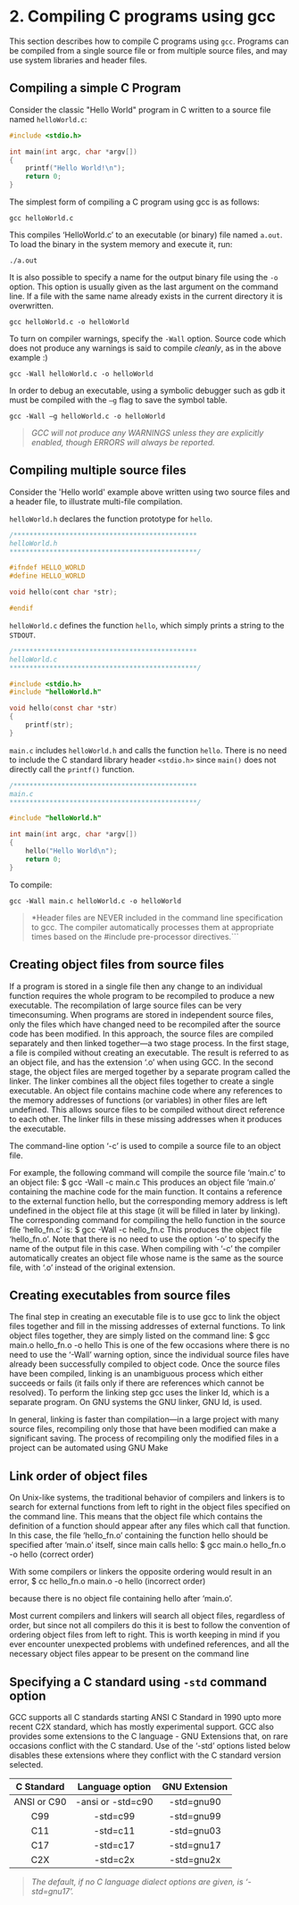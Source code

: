 # 2. Compiling C programs using gcc

This section describes how to compile C programs using ```gcc```. Programs can be compiled from a single source file or from multiple source files, and may use system libraries and header files.

## Compiling a simple C Program

Consider the classic "Hello World" program in C written to a source file named ``helloWorld.c``:

```C
#include <stdio.h>

int main(int argc, char *argv[])
{
    printf("Hello World!\n");
    return 0;
}
```

The simplest form of compiling a C program using gcc is as follows:

```gcc helloWorld.c```

This compiles ‘HelloWorld.c’ to an executable (or binary) file named ``a.out``. To load the binary in the system memory and execute it, run:

```./a.out```

It is also possible to specify a name for the output binary file using the ``-o`` option. This option is usually given as the last argument on the command line. If a file with the same name already exists in the current directory it is overwritten.

```gcc helloWorld.c -o helloWorld```

To turn on compiler warnings, specify the ``-Wall`` option. Source code which does not produce any warnings is said to compile *cleanly*, as in the above example :)

```gcc -Wall helloWorld.c -o helloWorld```

In order to debug an executable, using a symbolic debugger such as gdb it must be compiled with the ``–g`` flag to save the symbol table.

```gcc -Wall –g helloWorld.c -o helloWorld```

> *GCC will not produce any WARNINGS unless they are explicitly enabled, though ERRORS will always be reported.*

## Compiling multiple source files

Consider the 'Hello world' example above written using two source files and a header file, to illustrate multi-file compilation.

```helloWorld.h``` declares the function prototype for ```hello```.

```C
/**********************************************
helloWorld.h
***********************************************/

#ifndef HELLO_WORLD
#define HELLO_WORLD

void hello(cont char *str);

#endif
```

```helloWorld.c``` defines the function ```hello```, which simply prints a string to the ```STDOUT```.

```C
/**********************************************
helloWorld.c
***********************************************/

#include <stdio.h>
#include "helloWorld.h"

void hello(const char *str)
{
    printf(str);
}

```

```main.c``` includes ```helloWorld.h``` and calls the function ```hello```. There is no need to include the C standard library header ```<stdio.h>``` since ``main()`` does not directly call the ``printf()`` function.

```C
/**********************************************
main.c
***********************************************/

#include "helloWorld.h"

int main(int argc, char *argv[])
{
    hello("Hello World\n");
    return 0;
}
```

To compile:

```gcc -Wall main.c helloWorld.c -o helloWorld```

> *Header files are NEVER included in the command line specification to gcc. The compiler automatically processes them at appropriate times based on the #include pre-processor directives.```

## Creating object files from source files

If a program is stored in a single file then any change to an individual
function requires the whole program to be recompiled to produce a new
executable. The recompilation of large source files can be very timeconsuming.
When programs are stored in independent source files, only the files
which have changed need to be recompiled after the source code has been
modified. In this approach, the source files are compiled separately and
then linked together—a two stage process. In the first stage, a file is
compiled without creating an executable. The result is referred to as an
object file, and has the extension ‘.o’ when using GCC.
In the second stage, the object files are merged together by a separate
program called the linker. The linker combines all the object files together
to create a single executable.
An object file contains machine code where any references to the memory
addresses of functions (or variables) in other files are left undefined.
This allows source files to be compiled without direct reference to each
other. The linker fills in these missing addresses when it produces the
executable.

The command-line option ‘-c’ is used to compile a source file to an object
file.

For example, the following command will compile the source file
‘main.c’ to an object file:
$ gcc -Wall -c main.c
This produces an object file ‘main.o’ containing the machine code for the
main function. It contains a reference to the external function hello, but
the corresponding memory address is left undefined in the object file at
this stage (it will be filled in later by linking).
The corresponding command for compiling the hello function in the
source file ‘hello_fn.c’ is:
$ gcc -Wall -c hello_fn.c
This produces the object file ‘hello_fn.o’.
Note that there is no need to use the option ‘-o’ to specify the name
of the output file in this case. When compiling with ‘-c’ the compiler
automatically creates an object file whose name is the same as the source
file, with ‘.o’ instead of the original extension.

## Creating executables from source files

The final step in creating an executable file is to use gcc to link the object
files together and fill in the missing addresses of external functions. To
link object files together, they are simply listed on the command line:
$ gcc main.o hello_fn.o -o hello
This is one of the few occasions where there is no need to use the ‘-Wall’
warning option, since the individual source files have already been successfully
compiled to object code. Once the source files have been compiled,
linking is an unambiguous process which either succeeds or fails (it fails
only if there are references which cannot be resolved).
To perform the linking step gcc uses the linker ld, which is a separate
program. On GNU systems the GNU linker, GNU ld, is used.

In general, linking is faster than compilation—in a large project with
many source files, recompiling only those that have been modified can
make a significant saving. The process of recompiling only the modified files in a project can be automated using GNU Make

## Link order of object files

On Unix-like systems, the traditional behavior of compilers and linkers
is to search for external functions from left to right in the object files
specified on the command line. This means that the object file which
contains the definition of a function should appear after any files which
call that function.
In this case, the file ‘hello_fn.o’ containing the function hello should
be specified after ‘main.o’ itself, since main calls hello:
$ gcc main.o hello_fn.o -o hello (correct order)

With some compilers or linkers the opposite ordering would result in an
error,
$ cc hello_fn.o main.o -o hello (incorrect order)

because there is no object file containing hello after ‘main.o’.

Most current compilers and linkers will search all object files, regardless
of order, but since not all compilers do this it is best to follow the
convention of ordering object files from left to right. This is worth keeping in mind if you ever encounter unexpected problems
with undefined references, and all the necessary object files appear
to be present on the command line

## Specifying a C standard using ``-std`` command option

GCC supports all C standards starting ANSI C Standard in 1990 upto more recent C2X standard, which has mostly experimental support. GCC also provides some extensions to the C language - GNU Extensions that, on rare occasions conflict with the C standard. Use of the ‘-std’ options listed below disables these extensions where they conflict with the C standard version selected.

|  C Standard |  Language option  | GNU Extension |
|:-----------:|:-----------------:|:-------------:|
| ANSI or C90 | -ansi or -std=c90 |  -std=gnu90   |
|     C99     |      -std=c99     |  -std=gnu99   |
|     C11     |      -std=c11     |  -std=gnu03   |
|     C17     |      -std=c17     |  -std=gnu17   |
|     C2X     |      -std=c2x     |  -std=gnu2x   |

> *The default, if no C language dialect options are given, is ‘-std=gnu17’.*
